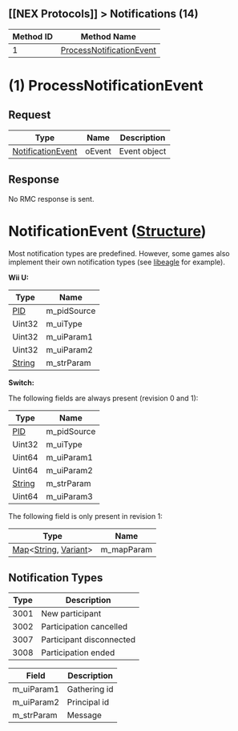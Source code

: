## [[NEX Protocols]] > Notifications (14)

| Method ID | Method Name |
| --- | --- |
| 1 | [ProcessNotificationEvent](#1-processnotificationevent) |

# (1) ProcessNotificationEvent
## Request
| Type | Name | Description |
| --- | --- | --- |
| [NotificationEvent](#notificationevent-structure) | oEvent | Event object |

## Response
No RMC response is sent.

# NotificationEvent ([Structure])
Most notification types are predefined. However, some games also implement their own notification types (see [libeagle](Eagle-Protocol) for example).

**Wii U:**

| Type | Name |
| --- | --- |
| [PID] | m_pidSource |
| Uint32 | m_uiType |
| Uint32 | m_uiParam1 |
| Uint32 | m_uiParam2 |
| [String] | m_strParam |

**Switch:**

The following fields are always present (revision 0 and 1):

| Type | Name |
| --- | --- |
| [PID] | m_pidSource |
| Uint32 | m_uiType |
| Uint64 | m_uiParam1 |
| Uint64 | m_uiParam2 |
| [String] | m_strParam |
| Uint64 | m_uiParam3 |

The following field is only present in revision 1:

| Type | Name |
| --- | --- |
| [Map]&lt;[String], [Variant]&gt; | m_mapParam |

## Notification Types
| Type | Description |
| --- | --- |
| 3001 | New participant |
| 3002 | Participation cancelled |
| 3007 | Participant disconnected |
| 3008 | Participation ended |

| Field | Description |
| --- | --- |
| m_uiParam1 | Gathering id |
| m_uiParam2 | Principal id |
| m_strParam | Message |

[PID]: NEX-Common-Types#pid
[String]: NEX-Common-Types#string
[Structure]: NEX-Common-Types#structure
[Map]: NEX-Common-Types#map
[Variant]: NEX-Common-Types#variant